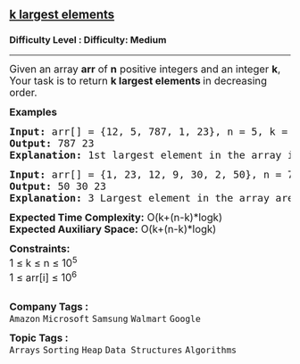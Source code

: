<h2><a href="https://www.geeksforgeeks.org/problems/k-largest-elements4206/1?itm_source=geeksforgeeks&itm_medium=article&itm_campaign=bottom_sticky_on_article">k largest elements</a></h2><h3>Difficulty Level : Difficulty: Medium</h3><hr><div class="problems_problem_content__Xm_eO"><p><span style="font-size: 18px;">Given an array <strong>arr</strong> of <strong>n</strong> positive integers and an integer <strong>k</strong>, Your task is to return <strong>k largest elements </strong>in decreasing order.&nbsp;</span></p>
<p><span style="font-size: 18px;"><strong>Examples</strong></span></p>
<pre><span style="font-size: 18px;"><strong>Input: </strong>arr[] = {12, 5, 787, 1, 23}, n = 5, k = 2
<strong>Output:</strong> 787 23
<strong>Explanation:</strong> 1st largest element in the array is 787 and second largest is 23.
</span></pre>
<pre><span style="font-size: 18px;"><strong>Input:</strong> arr[] = {1, 23, 12, 9, 30, 2, 50}, n = 7, k = 3 
<strong>Output:</strong> 50 30 23
<strong>Explanation:</strong> 3 Largest element in the array are 50, 30 and 23.
</span></pre>
<p><span style="font-size: 18px;"><strong>Expected Time Complexity:</strong> O(k+(n-k)*logk)<br><strong>Expected Auxiliary Space:</strong> O(k+(n-k)*logk)</span></p>
<p><span style="font-size: 18px;"><strong>Constraints:</strong><br>1 ≤ k ≤ n ≤ 10<sup>5</sup><br>1 ≤ arr[i] ≤ 10<sup>6</sup></span><br>&nbsp;</p></div><p><span style=font-size:18px><strong>Company Tags : </strong><br><code>Amazon</code>&nbsp;<code>Microsoft</code>&nbsp;<code>Samsung</code>&nbsp;<code>Walmart</code>&nbsp;<code>Google</code>&nbsp;<br><p><span style=font-size:18px><strong>Topic Tags : </strong><br><code>Arrays</code>&nbsp;<code>Sorting</code>&nbsp;<code>Heap</code>&nbsp;<code>Data Structures</code>&nbsp;<code>Algorithms</code>&nbsp;